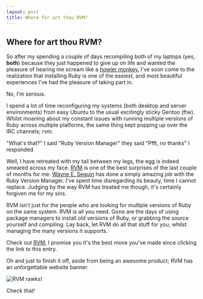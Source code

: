 ```yaml
---
layout: post
title: Where for art thou RVM?
---
```


## Where for art thou RVM?

So after my spending a couple of days recompiling both of my laptops (yes, **both**) because they just happened to give up on life and wanted the pleasure of hearing me scream like a [howler monkey](http://www.google.com/images?q=howler+monkey), I've soon come to the realization that installing Ruby is one of the easiest, and most beautiful experiences I've had the pleasure of taking part in.

No, I'm serious.

I spend a lot of time reconfiguring my systems (both desktop and server environments) from easy Ubuntu to the usual excitingly sticky Gentoo (ftw). Whilst moaning about my constant issues with running multiple versions of Ruby across multiple platforms, the same thing kept popping up over the IRC channels; rvm.

"What's that?" I said
"Ruby Version Manager" they said
"Pfft, no thanks" I responded

Well, I have retreated with my tail between my legs, the egg is indeed smeared across my face. [RVM](http://rvm.beginrescueend.com/) is one of the best surprises of the last couple of months for me. [Wayne E. Seguin](http://beginrescueend.com/) has done a simply amazing job with the Ruby Version Manager. I've spent time disregarding its beauty, time I cannot replace. Judging by the way RVM has treated me though, it's certainly forgiven me for my sins.

RVM isn't just for the people who are looking for multiple versions of Ruby on the same system. RVM is all you need. Gone are the days of using package managers to install old versions of Ruby, or grabbing the source yourself and compiling. Lay back, let RVM do all that stuff for you, whilst managing the many versions it supports.

Check out [RVM](http://rvm.beginrescueend.com), I promise you it's the best move you've made since clicking the link to this entry.

Oh and just to finish it off, aside from being an awesome product; RVM has an unforgettable website banner.

![RVM rawks!](http://img.skitch.com/20090904-fyqnyu8pcr36ahe91er9x28bhi.png)

Check that!
